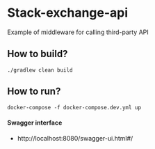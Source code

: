 # Stack-exchange-api
Example of middleware for calling third-party API

## How to build?

`./gradlew clean build`

## How to run?

`docker-compose -f docker-compose.dev.yml up`

#### Swagger interface
- http://localhost:8080/swagger-ui.html#/ 
